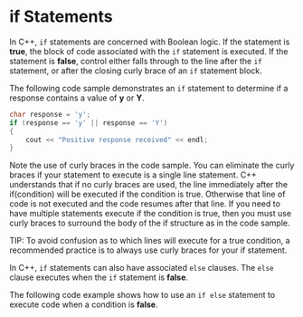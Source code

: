 # if Statements

In C++, ```if``` statements are concerned with Boolean logic. If the statement is **true**, the block 
of code associated with the ```if``` statement is executed.  If the statement is **false**, control
either falls through to the line after the ```if``` statement, or after the closing curly brace of an ```if``` statement block.

The following code sample demonstrates an ```if``` statement to determine if a response contains a value of **y** or **Y**.
```cpp
char response = 'y';
if (response == 'y' || response == 'Y')
{
    cout << "Positive response received" << endl;
}
```
Note the use of curly braces in the code sample.  You can eliminate the curly braces 
if your statement to execute is a single line statement.  C++ understands that if no curly braces
are used, the line immediately after the if(condition) will be executed if the condition is true.
Otherwise that line of code is not executed and the code resumes after that line.  If you need to
have multiple statements execute if the condition is true, then you must use curly braces to 
surround the body of the if structure as in the code sample.  

TIP: To avoid confusion as to which lines will execute for a true condition, a recommended practice
is to always use curly braces for your if statement.

In C++, ```if``` statements can also have associated ```else``` clauses. The ```else``` clause executes when the ```if``` statement is **false**.

The following code example shows how to use an ```if else``` statement to execute code when a condition is **false**.
